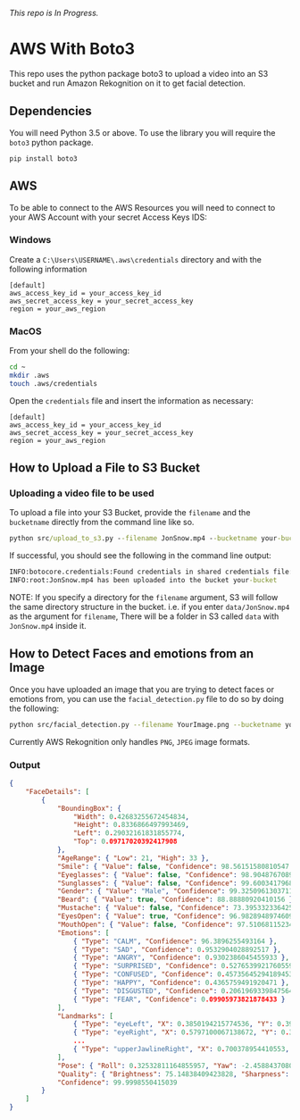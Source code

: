 <i>This repo is In Progress.</i>


# AWS With Boto3

This repo uses the python package boto3 to upload a video into an S3 bucket and run Amazon Rekognition on it to get facial detection. 

## Dependencies

You will need Python 3.5 or above. To use the library you will require the `boto3` python package. 

```
pip install boto3
```

## AWS

To be able to connect to the AWS Resources you will need to connect to your AWS Account with your secret Access Keys IDS:

### Windows

Create a `C:\Users\USERNAME\.aws\credentials` directory and with the following information

```
[default]
aws_access_key_id = your_access_key_id
aws_secret_access_key = your_secret_access_key
region = your_aws_region
```

### MacOS

From your shell do the following:

```bash
cd ~
mkdir .aws
touch .aws/credentials
```

Open the `credentials` file and insert the information as necessary:

```
[default]
aws_access_key_id = your_access_key_id
aws_secret_access_key = your_secret_access_key
region = your_aws_region
```

## How to Upload a File to S3 Bucket


### Uploading a video file to be used

To upload a file into your S3 Bucket, provide the `filename` and the `bucketname` directly from the command line like so.

```cmd
python src/upload_to_s3.py --filename JonSnow.mp4 --bucketname your-bucket
```

If successful, you should see the following in the command line output:

```cmd
INFO:botocore.credentials:Found credentials in shared credentials file: ~/.aws/credentials
INFO:root:JonSnow.mp4 has been uploaded into the bucket your-bucket
```

NOTE: If you specify a directory for the `filename` argument, S3 will follow the same directory structure in the bucket. i.e. if you enter `data/JonSnow.mp4` as the argument for `filename`, There will be a folder in S3 called `data` with `JonSnow.mp4` inside it. 

## How to Detect Faces and emotions from an Image

Once you have uploaded an image that you are trying to detect faces or emotions from, you can use the `facial_detection.py` file to do so by doing the following:

```bash
python src/facial_detection.py --filename YourImage.png --bucketname your-bucket
```

Currently AWS Rekognition only handles `PNG`, `JPEG` image formats. 

### Output

```json
{
	"FaceDetails": [
		{
			"BoundingBox": {
				"Width": 0.42683255672454834,
				"Height": 0.8336866497993469,
				"Left": 0.29032161831855774,
				"Top": 0.09717020392417908
			},
			"AgeRange": { "Low": 21, "High": 33 },
			"Smile": { "Value": false, "Confidence": 98.56151580810547 },
			"Eyeglasses": { "Value": false, "Confidence": 98.90487670898438 },
			"Sunglasses": { "Value": false, "Confidence": 99.600341796875 },
			"Gender": { "Value": "Male", "Confidence": 99.3250961303711 },
			"Beard": { "Value": true, "Confidence": 88.88880920410156 },
			"Mustache": { "Value": false, "Confidence": 73.39533233642578 },
			"EyesOpen": { "Value": true, "Confidence": 96.98289489746094 },
			"MouthOpen": { "Value": false, "Confidence": 97.51068115234375 },
			"Emotions": [
				{ "Type": "CALM", "Confidence": 96.3896255493164 },
				{ "Type": "SAD", "Confidence": 0.9532904028892517 },
				{ "Type": "ANGRY", "Confidence": 0.9302386045455933 },
				{ "Type": "SURPRISED", "Confidence": 0.5276539921760559 },
				{ "Type": "CONFUSED", "Confidence": 0.45735645294189453 },
				{ "Type": "HAPPY", "Confidence": 0.4365759491920471 },
				{ "Type": "DISGUSTED", "Confidence": 0.20619693398475647 },
				{ "Type": "FEAR", "Confidence": 0.09905973821878433 }
			],
			"Landmarks": [
				{ "Type": "eyeLeft", "X": 0.3850194215774536, "Y": 0.39215198159217834 },
				{ "Type": "eyeRight", "X": 0.5797100067138672, "Y": 0.3932642638683319 },
				...
				{ "Type": "upperJawlineRight", "X": 0.700378954410553, "Y": 0.38627853989601135 }
			],
			"Pose": { "Roll": 0.32532811164855957, "Yaw": -2.45884370803833, "Pitch": -1.9749592542648315 },
			"Quality": { "Brightness": 75.14838409423828, "Sharpness": 83.14741516113281 },
			"Confidence": 99.9998550415039
		}
	]
}
```